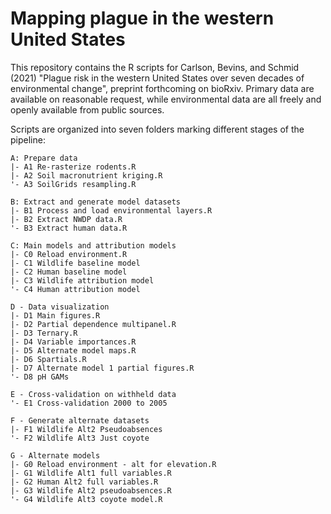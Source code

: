 # Mapping plague in the western United States

This repository contains the R scripts for Carlson, Bevins, and Schmid (2021) "Plague risk in the western United States over seven decades of environmental change", preprint forthcoming on bioRxiv. Primary data are available on reasonable request, while environmental data are all freely and openly available from public sources.

Scripts are organized into seven folders marking different stages of the pipeline:

```
A: Prepare data
|- A1 Re-rasterize rodents.R
|- A2 Soil macronutrient kriging.R
'- A3 SoilGrids resampling.R

B: Extract and generate model datasets
|- B1 Process and load environmental layers.R
|- B2 Extract NWDP data.R
'- B3 Extract human data.R

C: Main models and attribution models
|- C0 Reload environment.R
|- C1 Wildlife baseline model
|- C2 Human baseline model
|- C3 Wildlife attribution model
'- C4 Human attribution model

D - Data visualization
|- D1 Main figures.R
|- D2 Partial dependence multipanel.R
|- D3 Ternary.R
|- D4 Variable importances.R
|- D5 Alternate model maps.R
|- D6 Spartials.R
|- D7 Alternate model 1 partial figures.R
'- D8 pH GAMs

E - Cross-validation on withheld data
'- E1 Cross-validation 2000 to 2005

F - Generate alternate datasets
|- F1 Wildlife Alt2 Pseudoabsences
'- F2 Wildlife Alt3 Just coyote

G - Alternate models
|- G0 Reload environment - alt for elevation.R
|- G1 Wildlife Alt1 full variables.R
|- G2 Human Alt2 full variables.R
|- G3 Wildlife Alt2 pseudoabsences.R
'- G4 Wildlife Alt3 coyote model.R
```
